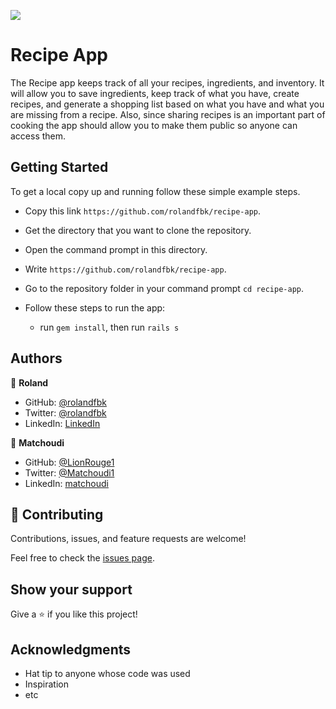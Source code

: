 ![](https://img.shields.io/badge/Microverse-blueviolet)

# Recipe App

The Recipe app keeps track of all your recipes, ingredients, and inventory. It will allow you to save ingredients, keep track of what you have, create recipes, and generate a shopping list based on what you have and what you are missing from a recipe. Also, since sharing recipes is an important part of cooking the app should allow you to make them public so anyone can access them.

## Getting Started
To get a local copy up and running follow these simple example steps.

- Copy this link `https://github.com/rolandfbk/recipe-app`.
- Get the directory that you want to clone the repository.
- Open the command prompt in this directory.
- Write `https://github.com/rolandfbk/recipe-app`.
- Go to the repository folder in your command prompt `cd recipe-app`.

- Follow these steps to run the app:
  - run `gem install`, then run `rails s`

## Authors

👤 **Roland**

- GitHub: [@rolandfbk](https://github.com/rolandfbk)
- Twitter: [@rolandfbk](https://twitter.com/rolandfbk)
- LinkedIn: [LinkedIn](https://www.linkedin.com/in/roland-ossisa-yuma)

👤 **Matchoudi**

- GitHub: [@LionRouge1](https://github.com/LionRouge1)
- Twitter: [@Matchoudi1](https://twitter.com/Matchoudi1)
- LinkedIn: [matchoudi](https://linkedin.com/in/matchoudi)



## 🤝 Contributing

Contributions, issues, and feature requests are welcome!

Feel free to check the [issues page](../../issues/).

## Show your support

Give a ⭐️ if you like this project!

## Acknowledgments

- Hat tip to anyone whose code was used
- Inspiration
- etc